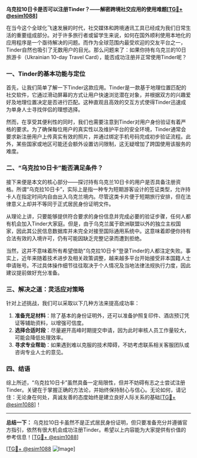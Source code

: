 **乌克拉10日卡是否可以注册Tinder？——解密跨境社交应用的使用难题[[TG💪+ @esim1088](https://t.me/s/esim1088)]**

在当今这个全球化飞速发展的时代，社交媒体和跨境通讯工具已经成为我们日常生活的重要组成部分。对于许多旅行者或留学生来说，如何在国外顺利使用本地化的应用程序是一个亟待解决的问题。而作为全球范围内最受欢迎的交友平台之一，Tinder自然也吸引了无数用户的目光。那么问题来了：如果你持有乌克兰的10日旅游卡（Ukrainian 10-day Travel Card），能否成功注册并正常使用Tinder呢？

### 一、Tinder的基本功能与定位

首先，让我们简单了解一下Tinder这款应用。Tinder是一款基于地理位置匹配的社交软件，它通过滑动屏幕的方式让用户快速浏览潜在对象，并根据双方的兴趣爱好及地理位置决定是否进行匹配。这种直观且高效的交互方式使得Tinder迅速成为单身人士寻找伴侣的理想选择。

然而，在享受其便利性的同时，我们也需要注意到Tinder对用户身份验证有着严格的要求。为了确保每位用户的真实性以及维护平台的安全环境，Tinder通常会要求新注册用户上传真实有效的照片，并通过绑定手机号码完成初步验证流程。此外，某些国家或地区可能还会额外设置访问限制，这无疑增加了跨国使用该服务的难度。

### 二、“乌克拉10日卡”能否满足条件？

接下来便是本文的核心部分——探讨持有乌克兰10日卡的用户是否具备注册资格。所谓“乌克拉10日卡”，实际上是指一种专为短期游客设计的签证类型，允许持卡人在指定时间内自由出入乌克兰境内。尽管这类卡片便于短期旅行安排，但在法律意义上却并不等同于正式居民身份证明文件。

从理论上讲，只要能够提供符合要求的身份信息并完成必要的验证步骤，任何人都有机会加入Tinder大家庭。但是，由于乌克兰属于欧洲联盟以外的独立主权国家，因此其公民信息数据库并未完全对接至国际通用系统中。这意味着即便你持有合法有效的入境许可，仍有可能因缺乏完整记录而遭到拒绝。

当然，这并不意味着所有希望借助“乌克拉10日卡”登录Tinder的人都注定失败。事实上，近年来随着技术进步及相关政策调整，越来越多平台开始接受非本国籍人士申请账号。不过具体操作细节往往取决于个人情况及当地法律法规执行力度，因此建议提前做好充分准备。

### 三、解决之道：灵活应对策略

针对上述挑战，我们可以采取以下几种方法来提高成功率：

1. **准备充足材料**：除了基本的身份证明外，还可以准备护照复印件、酒店预订凭证等辅助资料，以增强可信度。
2. **选择合适时段**：尽量避开高峰时期提交申请，因为此时审核人员工作量较大，可能会降低处理效率。
3. **寻求专业帮助**：如果遇到难以克服的技术障碍，不妨考虑联系相关客服团队或咨询专业人士的意见。

### 四、结语

综上所述，“乌克拉10日卡”虽然具备一定局限性，但并不妨碍有志之士尝试注册Tinder。关键在于掌握正确的方法论，并始终保持耐心与信心。无论如何，请记住：无论身在何处，真诚友善的态度始终是建立良好人际关系的基础[[TG💪+ @esim1088](https://t.me/s/esim1088)]！

---

**总结一下：**
乌克拉10日卡虽然不是正式居民身份证明，但只要准备充分并遵循官方指引，依然有很大机会成功注册Tinder。希望以上内容能为大家提供有价值的参考信息！[[TG💪+ @esim1088](https://t.me/s/esim1088)] 

[[TG💪+ @esim1088](https://t.me/s/esim1088) ![Image](https://i.postimg.cc/4NQfJmqS/Snipaste-2025-05-13-00-14-12.png)]